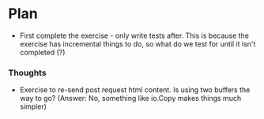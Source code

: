 # Plan

- First complete the exercise - only write tests after. This is because the exercise has incremental things to do, so what do we test for until it isn't completed (?)



### Thoughts

- Exercise to re-send post request html content. Is using two buffers the way to go? (Answer: No, something like io.Copy makes things much simpler)